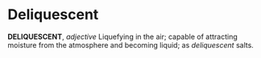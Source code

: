 # Deliquescent

**DELIQUESCENT**, _adjective_ Liquefying in the air; capable of attracting moisture from the atmosphere and becoming liquid; as _deliquescent_ salts.